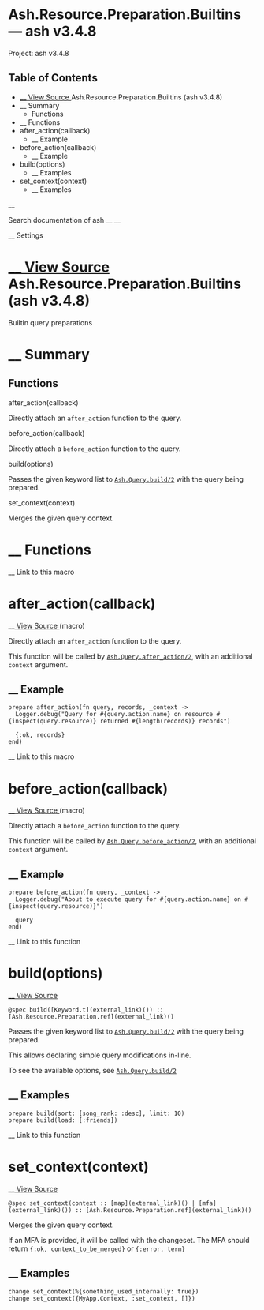 # Ash.Resource.Preparation.Builtins — ash v3.4.8

Project: ash v3.4.8

## Table of Contents

- [ __ View Source ](external_link) Ash.Resource.Preparation.Builtins (ash v3.4.8)
- __ Summary
  - Functions
- __ Functions
- after_action(callback)
  - __ Example
- before_action(callback)
  - __ Example
- build(options)
  - __ Examples
- set_context(context)
  - __ Examples

__

Search documentation of ash __ __

__ Settings

#  [ __ View Source ](external_link) Ash.Resource.Preparation.Builtins (ash v3.4.8)

Builtin query preparations

#  __ Summary

##  Functions

after_action(callback)

Directly attach an `after_action` function to the query.

before_action(callback)

Directly attach a `before_action` function to the query.

build(options)

Passes the given keyword list to [`Ash.Query.build/2`](external_link) with the query being prepared.

set_context(context)

Merges the given query context.

#  __ Functions

__ Link to this macro

# after_action(callback)

[ __ View Source ](external_link) (macro)

Directly attach an `after_action` function to the query.

This function will be called by [`Ash.Query.after_action/2`](external_link), with an additional `context` argument.

##  __ Example
    
    
    prepare after_action(fn query, records, _context ->
      Logger.debug("Query for #{query.action.name} on resource #{inspect(query.resource)} returned #{length(records)} records")
    
      {:ok, records}
    end)

__ Link to this macro

# before_action(callback)

[ __ View Source ](external_link) (macro)

Directly attach a `before_action` function to the query.

This function will be called by [`Ash.Query.before_action/2`](external_link), with an additional `context` argument.

##  __ Example
    
    
    prepare before_action(fn query, _context ->
      Logger.debug("About to execute query for #{query.action.name} on #{inspect(query.resource)}")
    
      query
    end)

__ Link to this function

# build(options)

[ __ View Source ](external_link)
    
    
    @spec build([Keyword.t](external_link)()) :: [Ash.Resource.Preparation.ref](external_link)()

Passes the given keyword list to [`Ash.Query.build/2`](external_link) with the query being prepared.

This allows declaring simple query modifications in-line.

To see the available options, see [`Ash.Query.build/2`](external_link)

##  __ Examples
    
    
    prepare build(sort: [song_rank: :desc], limit: 10)
    prepare build(load: [:friends])

__ Link to this function

# set_context(context)

[ __ View Source ](external_link)
    
    
    @spec set_context(context :: [map](external_link)() | [mfa](external_link)()) :: [Ash.Resource.Preparation.ref](external_link)()

Merges the given query context.

If an MFA is provided, it will be called with the changeset. The MFA should return `{:ok, context_to_be_merged}` or `{:error, term}`

##  __ Examples
    
    
    change set_context(%{something_used_internally: true})
    change set_context({MyApp.Context, :set_context, []})
